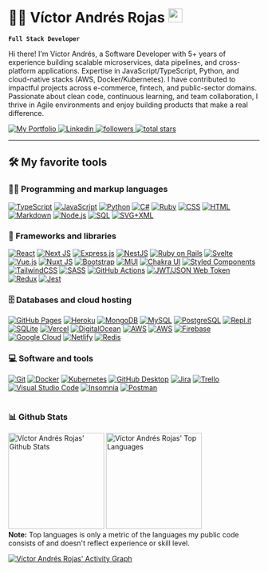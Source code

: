 # 🧑‍💻 Víctor Andrés Rojas <img src="https://media.giphy.com/media/hvRJCLFzcasrR4ia7z/giphy.gif" width="28">

**`Full Stack Developer`**

Hi there! I'm Victor Andrés, a Software Developer with 5+ years of experience building scalable microservices, data pipelines, and cross-platform applications. Expertise in JavaScript/TypeScript, Python, and cloud-native stacks (AWS, Docker/Kubernetes). I have contributed to impactful projects across e-commerce, fintech, and public-sector domains. Passionate about clean code, continuous learning, and team collaboration, I thrive in Agile environments and enjoy building products that make a real difference.

   <p align="left" target="_blank">
    <a href="https://www.victorandresrojas.me">
        <img alt="My Portfolio" title="Víctor Andrés Rojas Portfolio" src="https://custom-icon-badges.demolab.com/badge/-My%20Portfolio-3A7CA5?style=for-the-badge&logoColor=white&logo=victorandresrojasportfolio"/>
    </a>
    <a href="https://www.linkedin.com/in/victorandresrojas" target="_blank">
        <img src="https://img.shields.io/badge/-LinkedIn-%230077B5?style=for-the-badge&logo=linkedin&logoColor=white"
        alt="Linkedin" title="My Linkedin profile">
    </a>
    <a href="https://github.com/victand98?tab=followers">
        <img alt="followers" title="Follow me on Github" src="https://custom-icon-badges.demolab.com/github/followers/victand98?color=236ad3&labelColor=1155ba&style=for-the-badge&logo=person-add&label=Follow&logoColor=white"/>
    </a>
    <a href="https://github.com/victand98?tab=repositories&sort=stargazers">
        <img alt="total stars" title="Total stars on GitHub" src="https://custom-icon-badges.demolab.com/github/stars/victand98?color=55960c&style=for-the-badge&labelColor=488207&logo=star"/>
    </a>
   </p>

---

## 🛠️ My favorite tools

### 👨‍💻 Programming and markup languages

<p>
    <a href="https://github.com/search?q=user%3Avictand98+language%3AtypeScript"><img alt="TypeScript" src="https://img.shields.io/badge/TypeScript-007ACC.svg?logo=typescript&logoColor=white"></a>
    <a href="https://github.com/search?q=user%3Avictand98+language%3Ajavascript"><img alt="JavaScript" src="https://img.shields.io/badge/JavaScript-F7DF1E.svg?logo=javascript&logoColor=black"></a>
    <a href="https://github.com/search?q=user%3Avictand98+language%3Apython"><img alt="Python" src="https://img.shields.io/badge/Python-3776AB.svg?logo=python&logoColor=white"></a>
    <a href="https://github.com/search?q=user%3Avictand98+language%3AC%23"><img alt="C#" src="https://img.shields.io/badge/C%23-9b4993.svg?logo=csharp&logoColor=white"></a>
    <a href="https://github.com/search?q=user%3Avictand98+language%3Aruby"><img alt="Ruby" src="https://img.shields.io/badge/Ruby-820C02.svg?logo=ruby&logoColor=white"></a>
    <a href="https://github.com/search?q=user%3Avictand98+language%3Acss"><img alt="CSS" src="https://img.shields.io/badge/CSS-1572B6.svg?logo=css3&logoColor=white"></a>
    <a href="https://github.com/search?q=user%3Avictand98+language%3Ahtml"><img alt="HTML" src="https://img.shields.io/badge/HTML-E34F26.svg?logo=html5&logoColor=white"></a>
    <a href="https://github.com/search?q=user%3Avictand98+language%3Amarkdown"><img alt="Markdown" src="https://img.shields.io/badge/Markdown-000000.svg?logo=markdown&logoColor=white"></a>
    <a href="https://github.com/search?q=user%3Avictand98+language%3Ajavascript"><img alt="Node.js" src="https://img.shields.io/badge/Node.js-43853D.svg?logo=node.js&logoColor=white"></a>
    <a href="https://github.com/search?q=user%3Avictand98+language%3Asql"><img alt="SQL" src="https://custom-icon-badges.demolab.com/badge/SQL-025E8C.svg?logo=database&logoColor=white"></a>
    <a href="https://github.com/search?q=user%3Avictand98+language%3Asvg"><img alt="SVG+XML" src="https://img.shields.io/badge/SVG%2BXML-e0982c.svg?logo=svg&logoColor=white"></a>
</p>

### 🧰 Frameworks and libraries

<p>
    <a href="#"><img alt="React" src="https://img.shields.io/badge/React-20232a.svg?logo=react&logoColor=%2361DAFB"></a>
    <a href="#"><img alt="Next JS" src="https://img.shields.io/badge/Next-black?logo=next.js&logoColor=white"></a>
    <a href="#"><img alt="Express.js" src="https://img.shields.io/badge/Express.js-404d59.svg?logo=express&logoColor=white"></a>
    <a href="#"><img alt="NestJS" src="https://img.shields.io/badge/NestJS-EA2845.svg?logo=nestjs&logoColor=white"></a>
    <a href="#"><img alt="Ruby on Rails" src="https://img.shields.io/badge/Ruby%20on%20Rails-D30001.svg?logo=rubyonrails&logoColor=white"></a>
    <a href="#"><img alt="Svelte" src="https://img.shields.io/badge/svelte-%23f1413d.svg?&logo=svelte&logoColor=white"></a>
    <a href="#"><img alt="Vue.js" src="https://img.shields.io/badge/Vue.js-%2335495e.svg?logo=vuedotjs&logoColor=%234FC08D"></a>
    <a href="#"><img alt="Nuxt JS" src="https://img.shields.io/badge/Nuxt-002E3B?logo=nuxtdotjs&logoColor=#00DC82"></a>
    <a href="#"><img alt="Bootstrap" src="https://img.shields.io/badge/Bootstrap-7952B3.svg?logo=bootstrap&logoColor=white"></a>
    <a href="#"><img alt="MUI" src="https://img.shields.io/badge/MUI-%230081CB.svg?logo=mui&logoColor=white"></a>
    <a href="#"><img alt="Chakra UI" src="https://img.shields.io/badge/chakra-%234ED1C5.svg?logo=chakraui&logoColor=white"></a>
    <a href="#"><img alt="Styled Components" src="https://img.shields.io/badge/styled--components-DB7093?logo=styled-components&logoColor=white"></a>
    <a href="#"><img alt="TailwindCSS" src="https://img.shields.io/badge/tailwindcss-%2338B2AC.svg?&logo=tailwind-css&logoColor=white"></a>
    <a href="#"><img alt="SASS" src="https://img.shields.io/badge/SASS-hotpink.svg?logo=SASS&logoColor=white"></a>
    <a href="#"><img alt="GitHub Actions" src="https://img.shields.io/badge/GitHub%20Actions-2671E5.svg?logo=github%20actions&logoColor=white"></a>
    <a href="#"><img alt="JWT/JSON Web Token" src="https://img.shields.io/badge/JWT-black?logo=JSON%20web%20tokens"></a>
    <a href="#"><img alt="Redux" src="https://img.shields.io/badge/redux-%23593d88.svg?logo=redux&logoColor=white"></a>
    <a href="#"><img alt="Jest" src="https://img.shields.io/badge/-jest-%23C21325?logo=jest&logoColor=white"></a>
</p>

### 🗄️ Databases and cloud hosting

<p>
    <a href="#"><img alt="GitHub Pages" src="https://img.shields.io/badge/GitHub%20Pages-327FC7.svg?logo=github&logoColor=white"></a>
    <a href="#"><img alt="Heroku" src="https://img.shields.io/badge/Heroku-430098.svg?logo=heroku&logoColor=white"></a>
    <a href="#"><img alt="MongoDB" src ="https://img.shields.io/badge/MongoDB-4ea94b.svg?logo=mongodb&logoColor=white"></a>
    <a href="#"><img alt="MySQL" src="https://img.shields.io/badge/MySQL-00f.svg?logo=mysql&logoColor=white"></a>
    <a href="#"><img alt="PostgreSQL" src ="https://img.shields.io/badge/PostgreSQL-316192.svg?logo=postgresql&logoColor=white"></a>
    <a href="#"><img alt="Repl.it" src="https://img.shields.io/badge/Repl.it-0D101E.svg?logo=Replit&logoColor=white"></a>
    <a href="#"><img alt="SQLite" src ="https://img.shields.io/badge/SQLite-07405e.svg?logo=sqlite&logoColor=white"></a>
    <a href="#"><img alt="Vercel" src="https://img.shields.io/badge/Vercel-000000.svg?logo=vercel&logoColor=white"></a>
    <a href="#"><img alt="DigitalOcean" src="https://img.shields.io/badge/DigitalOcean-%230167ff.svg?logo=digitalOcean&logoColor=white"></a>
    <a href="#"><img alt="AWS" src="https://img.shields.io/badge/AWS-232F3E.svg?logo=amazonaws&logoColor=white"></a>
    <a href="#"><img alt="AWS" src="https://img.shields.io/badge/Microsoft%20Azure-0078D4.svg?logo=microsoftazure&logoColor=white"></a>
    <a href="#"><img alt="Firebase" src="https://img.shields.io/badge/firebase-%23039BE5.svg?logo=firebase"></a>
    <a href="#"><img alt="Google Cloud" src="https://img.shields.io/badge/GoogleCloud-%234285F4.svg?logo=google-cloud&logoColor=white"></a>
    <a href="#"><img alt="Netlify" src="https://img.shields.io/badge/netlify-%23000000.svg?logo=netlify&logoColor=#00C7B7"></a>
    <a href="#"><img alt="Redis" src="https://img.shields.io/badge/redis-%23DD0031.svg?logo=redis&logoColor=white"></a>
</p>

### 💻 Software and tools

<p>
    <a href="#"><img alt="Git" src="https://img.shields.io/badge/Git-F05033.svg?logo=git&logoColor=white"></a>
    <a href="#"><img alt="Docker" src="https://img.shields.io/badge/docker-%230db7ed.svg?logo=docker&logoColor=white"></a>
    <a href="#"><img alt="Kubernetes" src="https://img.shields.io/badge/kubernetes-%23326ce5.svg?logo=kubernetes&logoColor=white"></a>
    <a href="#"><img alt="GitHub Desktop" src="https://img.shields.io/badge/GitHub%20Desktop-8034A9.svg?logo=github&logoColor=white"></a>
    <a href="#"><img alt="Jira" src="https://img.shields.io/badge/jira-%230A0FFF.svg?logo=jira&logoColor=white"></a>
    <a href="#"><img alt="Trello" src="https://img.shields.io/badge/Trello-%23026AA7.svg?logo=Trello&logoColor=white"></a>
    <a href="#"><img alt="Visual Studio Code" src="https://img.shields.io/badge/Visual%20Studio%20Code-0078d7.svg?logo=visual-studio-code&logoColor=white"></a>
    <a href="#"><img alt="Insomnia" src="https://img.shields.io/badge/Insomnia-black?logo=insomnia&logoColor=5849BE"></a>
    <a href="#"><img alt="Postman" src="https://img.shields.io/badge/Postman-FF6C37?logo=postman&logoColor=white"></a>
</p>

#

### 📊 Github Stats

<!-- https://github.com/anuraghazra/github-readme-stats -->

<a href="https://github.com/anuraghazra/github-readme-stats"><img alt="Víctor Andrés Rojas' Github Stats" src="https://denvercoder1-github-readme-stats.vercel.app/api/?username=victand98&show_icons=true&include_all_commits=true&count_private=true&theme=react&hide_border=true&bg_color=1F222E&title_color=F85D7F&icon_color=F8D866" height="192px"/></a>
<a href="https://github.com/anuraghazra/github-readme-stats"><img alt="Víctor Andrés Rojas' Top Languages" src="https://github-readme-stats.vercel.app/api/top-langs/?username=victand98&langs_count=8&layout=compact&theme=react&hide_border=true&bg_color=1F222E&title_color=F85D7F&icon_color=F8D866&hide=Jupyter%20Notebook" height="192px"/></a>
<br/>
<b>Note:</b> Top languages is only a metric of the languages my public code consists of and doesn't reflect experience or skill level.

<!-- https://github.com/ashutosh00710/github-readme-activity-graph -->

<a href="https://github.com/ashutosh00710/github-readme-activity-graph"><img alt="Víctor Andrés Rojas' Activity Graph" src="https://github-readme-activity-graph.vercel.app/graph/?username=victand98&bg_color=1F222E&color=F8D866&line=F85D7F&point=FFFFFF&hide_border=true" /></a>
